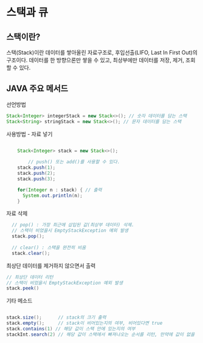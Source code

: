 # 스택과 큐

## 스택이란? 

스택(Stack)이란 데이터를 쌓아올린 자료구조로, 후입선출(LIFO, Last In First Out)의 구조이다. 
데이터를 한 방향으론만 쌓을 수 있고, 최상부에만 데이터를 저장, 제거, 조회할 수 있다. 

## JAVA 주요 메서드

선언방법

```java
Stack<Integer> integerStack = new Stack<>(); // 숫자 데이터를 담는 스택
Stack<String> stringStack = new Stack<>(); // 문자 데이터를 담는 스택
```

사용방법 - 자료 넣기

```java

    Stack<Integer> stack = new Stack<>();
    
		// push() 또는 add()를 사용할 수 있다.
    stack.push(1);
    stack.push(2);
    stack.push(3);

    for(Integer n : stack) { // 출력
      System.out.println(n);
    }
```

자료 삭제

```java
  // pop() : 가장 최근에 삽입된 값(최상부 데이터) 삭제. 
  // 스택이 비었을시 EmptyStackException 예외 발생
  stack.pop();
  
  // clear() : 스택을 완전히 비움
  stack.clear();
```

최상단 데이터를 제거하지 않으면서 출력

```java
// 최상단 데이터 리턴
// 스택이 비었을시 EmptyStackException 예외 발생
stack.peek() 
```

기타 메소드

```java

stack.size();      // stack의 크기 출력 
stack.empty();     // stack이 비어있는지의 여부, 비어있다면 true
stack.contains(1) // 해당 값이 스택 안에 있는지의 여부
stackInt.search(2) // 해당 값이 스택에서 빠져나오는 순서를 리턴, 만약에 값이 없을 시 -1
``` 

